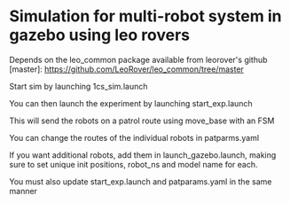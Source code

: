# Simulation for multi-robot system in gazebo using leo rovers

Depends on the leo_common package available from leorover's github
[master]: https://github.com/LeoRover/leo_common/tree/master



Start sim by launching 1cs_sim.launch

You can then launch the experiment by launching start_exp.launch

This will send the robots on a patrol route using move_base with an FSM

You can change the routes of the individual robots in patparms.yaml


If you want additional robots, add them in launch_gazebo.launch, making sure to set unique init positions, robot_ns and model name for each. 

You must also update start_exp.launch and patparams.yaml in the same manner 